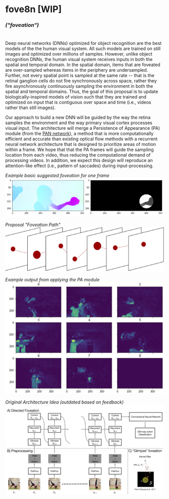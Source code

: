 # fove8n [WIP]
### _("foveation")_
#

Deep neural networks (DNNs) optimized for object recognition are the best models of the the human visual system. All such models are trained on still images and optimized over millions of samples. However, unlike object recognition DNNs, the human visual system receives inputs in both the spatial and temporal domain. In the spatial domain, items that are foveated are over-sampled whereas items in the periphery are undersampled. Further, not every spatial point is sampled at the same rate -- that is the retinal ganglion cells do not fire synchronously across space, rather they fire asynchronously continuously sampling the environment in both the spatial and temporal domains. Thus, the goal of this proposal is to update biologically-inspired models of vision such that they are trained and optimized on input that is contiguous over space and time (i.e., videos rather than still images).

Our approach to build a new DNN will be guided by the way the retina samples the environment and the way primary visual cortex processes visual input. The architecture will merge a Persistence of Appearance (PA) module (from the [PAN network](https://github.com/zhang-can/PAN-PyTorch)), a method that is more computationally efficient and accurate than existing optical flow methods with a recurrent neural network architecture that is designed to prioritize areas of motion within a frame. We hope that that the PA frames will guide the sampling location from each video, thus reducing the computational demand of processing videos. In addition, we expect this design will reproduce an attention-like effect (i.e., pattern of saccades) during input-processing.

*Example basic suggested foveation for one frame*
![Example basic suggested foveation for one frame](resources/fove8n_mask.png)

*Proposal "Foveation Path"*
![Proposal "Foveation Path"](resources/fove8n_output_example.png)

*Example output from applying the PA module*
![Example output from applying the PA module](resources/example_pa_module_output.png)

*Original Architecture Idea (outdated based on feedback)*
![Original Architecture Idea](resources/original_architecture_idea.jpeg)